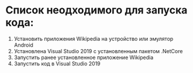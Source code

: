 # Список неодходимого для запуска кода:
1. Установить приложения Wikipedia на устройство или эмулятор Android
2. Установлена Visual Studio 2019 с установленным пакетом .NetCore
3. Запустить ранее установленное приложение Wikipedia
4. Запустить код в Visual Studio 2019
